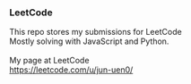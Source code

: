 ### LeetCode
This repo stores my submissions for LeetCode<br>
Mostly solving with JavaScript and Python.<br>
<br>
My page at LeetCode<br>
https://leetcode.com/u/jun-uen0/